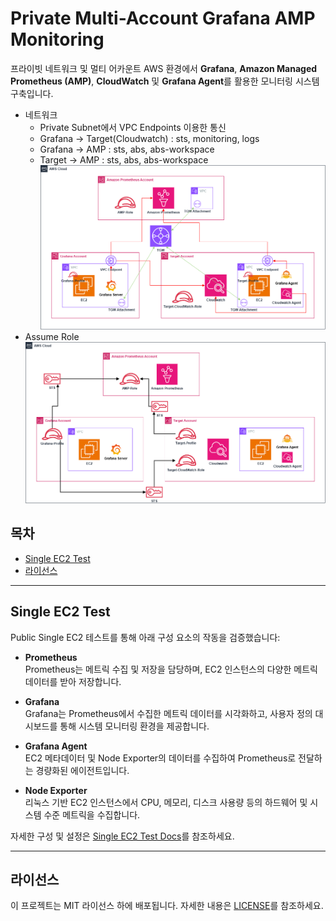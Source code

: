 # Private Multi-Account Grafana AMP Monitoring

프라이빗 네트워크 및 멀티 어카운트 AWS 환경에서 **Grafana**, **Amazon Managed Prometheus (AMP)**, **CloudWatch** 및 **Grafana Agent**를 활용한 모니터링 시스템 구축입니다.

- 네트워크
  - Private Subnet에서 VPC Endpoints 이용한 통신
  - Grafana -> Target(Cloudwatch) : sts, monitoring, logs
  - Grafana -> AMP : sts, abs, abs-workspace
  - Target -> AMP : sts, abs, abs-workspace
![Private Multi-Account Grafana AMP Monitoring - Flow Image](images/flow.png)
- Assume Role
![Private Multi-Account Grafana AMP Monitoring - Role Image](images/role.png)

## 목차
- [Single EC2 Test](#Single-EC2-Test)
- [라이선스](#라이선스)

---

## Single EC2 Test

Public Single EC2 테스트를 통해 아래 구성 요소의 작동을 검증했습니다:

- **Prometheus**  
  Prometheus는 메트릭 수집 및 저장을 담당하며, EC2 인스턴스의 다양한 메트릭 데이터를 받아 저장합니다.

- **Grafana**  
  Grafana는 Prometheus에서 수집한 메트릭 데이터를 시각화하고, 사용자 정의 대시보드를 통해 시스템 모니터링 환경을 제공합니다.

- **Grafana Agent**  
  EC2 메타데이터 및 Node Exporter의 데이터를 수집하여 Prometheus로 전달하는 경량화된 에이전트입니다.

- **Node Exporter**  
  리눅스 기반 EC2 인스턴스에서 CPU, 메모리, 디스크 사용량 등의 하드웨어 및 시스템 수준 메트릭을 수집합니다.

자세한 구성 및 설정은 [Single EC2 Test Docs](single-ec2-test/single-ec2-test.md)를 참조하세요.

---

## 라이선스
이 프로젝트는 MIT 라이선스 하에 배포됩니다. 자세한 내용은 [LICENSE](LICENSE)를 참조하세요.
